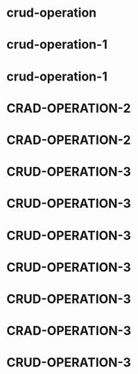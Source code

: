 # crud-operation
# crud-operation-1
# crud-operation-1
# CRAD-OPERATION-2
# CRAD-OPERATION-2
# CRUD-OPERATION-3
# CRUD-OPERATION-3
# CRUD-OPERATION-3
# CRUD-OPERATION-3
# CRUD-OPERATION-3
# CRAD-OPERATION-3
# CRUD-OPERATION-3
